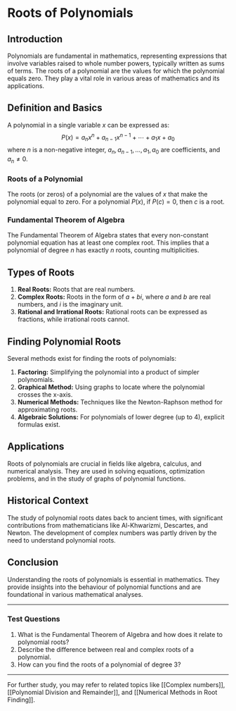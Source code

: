 # Roots of Polynomials

## Introduction
Polynomials are fundamental in mathematics, representing expressions that involve variables raised to whole number powers, typically written as sums of terms. The roots of a polynomial are the values for which the polynomial equals zero. They play a vital role in various areas of mathematics and its applications.

## Definition and Basics
A polynomial in a single variable $x$ can be expressed as:
$$P(x) = a_nx^n + a_{n-1}x^{n-1} + \cdots + a_1x + a_0$$
where $n$ is a non-negative integer, $a_n, a_{n-1}, \ldots, a_1, a_0$ are coefficients, and $a_n \neq 0$.

### Roots of a Polynomial
The roots (or zeros) of a polynomial are the values of $x$ that make the polynomial equal to zero. For a polynomial $P(x)$, if $P(c) = 0$, then $c$ is a root.

### Fundamental Theorem of Algebra
The Fundamental Theorem of Algebra states that every non-constant polynomial equation has at least one complex root. This implies that a polynomial of degree $n$ has exactly $n$ roots, counting multiplicities.

## Types of Roots
1. **Real Roots:** Roots that are real numbers.
2. **Complex Roots:** Roots in the form of $a + bi$, where $a$ and $b$ are real numbers, and $i$ is the imaginary unit.
3. **Rational and Irrational Roots:** Rational roots can be expressed as fractions, while irrational roots cannot.

## Finding Polynomial Roots
Several methods exist for finding the roots of polynomials:

1. **Factoring:** Simplifying the polynomial into a product of simpler polynomials.
2. **Graphical Method:** Using graphs to locate where the polynomial crosses the x-axis.
3. **Numerical Methods:** Techniques like the Newton-Raphson method for approximating roots.
4. **Algebraic Solutions:** For polynomials of lower degree (up to 4), explicit formulas exist.

## Applications
Roots of polynomials are crucial in fields like algebra, calculus, and numerical analysis. They are used in solving equations, optimization problems, and in the study of graphs of polynomial functions.

## Historical Context
The study of polynomial roots dates back to ancient times, with significant contributions from mathematicians like Al-Khwarizmi, Descartes, and Newton. The development of complex numbers was partly driven by the need to understand polynomial roots.

## Conclusion
Understanding the roots of polynomials is essential in mathematics. They provide insights into the behaviour of polynomial functions and are foundational in various mathematical analyses.

---

### Test Questions
1. What is the Fundamental Theorem of Algebra and how does it relate to polynomial roots?
2. Describe the difference between real and complex roots of a polynomial.
3. How can you find the roots of a polynomial of degree 3?

---

For further study, you may refer to related topics like [[Complex numbers]], [[Polynomial Division and Remainder]], and [[Numerical Methods in Root Finding]].